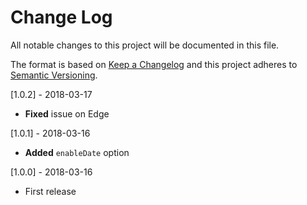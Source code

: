 # Change Log
All notable changes to this project will be documented in this file.

The format is based on [Keep a Changelog](http://keepachangelog.com/)
and this project adheres to [Semantic Versioning](http://semver.org/).

[1.0.2] - 2018-03-17
- **Fixed** issue on Edge

[1.0.1] - 2018-03-16
- **Added** `enableDate` option

[1.0.0] - 2018-03-16
- First release
